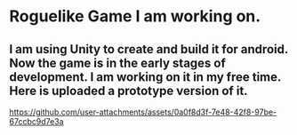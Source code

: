 # Roguelike Game I am working on.
## I am using Unity to create and build it for android. Now the game is in the early stages of development. I am working on it in my free time. Here is uploaded a prototype version of it.
https://github.com/user-attachments/assets/0a0f8d3f-7e48-42f8-97be-67ccbc9d7e3a

